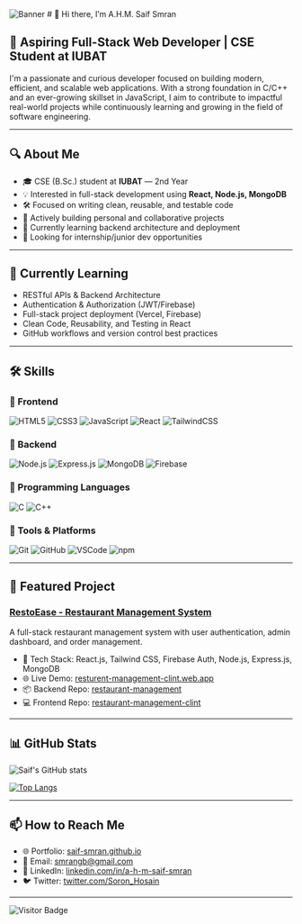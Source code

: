 <img src="https://i.ibb.co/Tx14z0vB/Leonardo-Phoenix-10-A-modern-and-clean-Git-Hub-profile-banner-f-3.jpg" alt="Banner" />
# 👋 Hi there, I’m A.H.M. Saif Smran


## 💼 Aspiring Full-Stack Web Developer | CSE Student at IUBAT

I'm a passionate and curious developer focused on building modern, efficient, and scalable web applications. With a strong foundation in C/C++ and an ever-growing skillset in JavaScript, I aim to contribute to impactful real-world projects while continuously learning and growing in the field of software engineering.

---

## 🔍 About Me

- 🎓 CSE (B.Sc.) student at **IUBAT** — 2nd Year
- 💡 Interested in full-stack development using **React, Node.js, MongoDB**
- 🛠️ Focused on writing clean, reusable, and testable code
- 🚀 Actively building personal and collaborative projects
- 🌱 Currently learning backend architecture and deployment
- 👀 Looking for internship/junior dev opportunities

---

## 🧠 Currently Learning

- RESTful APIs & Backend Architecture
- Authentication & Authorization (JWT/Firebase)
- Full-stack project deployment (Vercel, Firebase)
- Clean Code, Reusability, and Testing in React
- GitHub workflows and version control best practices

---

## 🛠️ Skills

### 🔹 Frontend

![HTML5](https://img.shields.io/badge/HTML5-E34F26?style=flat&logo=html5&logoColor=white)   ![CSS3](https://img.shields.io/badge/CSS3-1572B6?style=flat&logo=css3&logoColor=white)   ![JavaScript](https://img.shields.io/badge/JavaScript-F7DF1E?style=flat&logo=javascript&logoColor=black)   ![React](https://img.shields.io/badge/React-61DAFB?style=flat&logo=react&logoColor=black)   ![TailwindCSS](https://img.shields.io/badge/Tailwind_CSS-38B2AC?style=flat&logo=tailwind-css&logoColor=white)

### 🔹 Backend

![Node.js](https://img.shields.io/badge/Node.js-339933?style=flat&logo=nodedotjs&logoColor=white)   ![Express.js](https://img.shields.io/badge/Express.js-000000?style=flat&logo=express&logoColor=white)   ![MongoDB](https://img.shields.io/badge/MongoDB-4DB33D?style=flat&logo=mongodb&logoColor=white)   ![Firebase](https://img.shields.io/badge/Firebase-FFCA28?style=flat&logo=firebase&logoColor=black)

### 🔹 Programming Languages

![C](https://img.shields.io/badge/C-00599C?style=flat&logo=c&logoColor=white)   ![C++](https://img.shields.io/badge/C++-00599C?style=flat&logo=c%2B%2B&logoColor=white)

### 🔹 Tools & Platforms

![Git](https://img.shields.io/badge/Git-F05032?style=flat&logo=git&logoColor=white)   ![GitHub](https://img.shields.io/badge/GitHub-181717?style=flat&logo=github&logoColor=white)   ![VSCode](https://img.shields.io/badge/VSCode-007ACC?style=flat&logo=visualstudiocode&logoColor=white)   ![npm](https://img.shields.io/badge/npm-CB3837?style=flat&logo=npm&logoColor=white)

---

## 🚀 Featured Project

### [RestoEase - Restaurant Management System](https://resturent-management-clint.web.app)

A full-stack restaurant management system with user authentication, admin dashboard, and order management.

- 🔧 Tech Stack: React.js, Tailwind CSS, Firebase Auth, Node.js, Express.js, MongoDB
- 🌐 Live Demo: [resturent-management-clint.web.app](https://resturent-management-clint.web.app)
- 📦 Backend Repo: [restaurant-management](https://github.com/yourusername/restaurant-management)
- 💻 Frontend Repo: [restaurant-management-clint](https://github.com/yourusername/restaurant-management-clint)

---

## 📊 GitHub Stats

![Saif's GitHub stats](https://github-readme-stats.vercel.app/api?username=saif-smran&show_icons=true&theme=radical)

[![Top Langs](https://github-readme-stats.vercel.app/api/top-langs/?username=saif-smran&layout=compact&theme=radical)](https://github.com/saif-smran)

---

## 📫 How to Reach Me

- 🌐 Portfolio: [saif-smran.github.io](https://saif-smran.github.io/)
- 📧 Email: [smrangb@gmail.com](mailto:smrangb@gmail.com)
- 💼 LinkedIn: [linkedin.com/in/a-h-m-saif-smran](https://www.linkedin.com/in/a-h-m-saif-smran)
- 🐦 Twitter: [twitter.com/Soron_Hosain](https://x.com/Soron_Hosain)

---

![Visitor Badge](https://visitor-badge.laobi.icu/badge?page_id=saif-smran)

